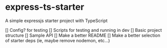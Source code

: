 # express-ts-starter
A simple expressjs starter project with TypeScript

[] Config? for testing
[] Scripts for testing and running in dev
[] Basic project structure
[] Sample API
[] Make a better README
[] Make a better selection of starter deps (ie, maybe remove nodemon, etc...)

